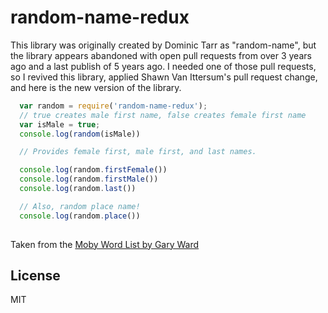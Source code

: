 # random-name-redux

This library was originally created by Dominic Tarr as "random-name", but the library appears abandoned with open pull requests from over 3 years ago and a last publish of 5 years ago. I needed one of those pull requests, so I revived this library, applied Shawn Van Ittersum's pull request change, and here is the new version of the library.

``` js
  var random = require('random-name-redux');
  // true creates male first name, false creates female first name
  var isMale = true;
  console.log(random(isMale))

  // Provides female first, male first, and last names.

  console.log(random.firstFemale())
  console.log(random.firstMale())
  console.log(random.last())

  // Also, random place name!
  console.log(random.place())
  
```

Taken from the [Moby Word List by Gary Ward](http://www.gutenberg.org/ebooks/3201)

## License

MIT
